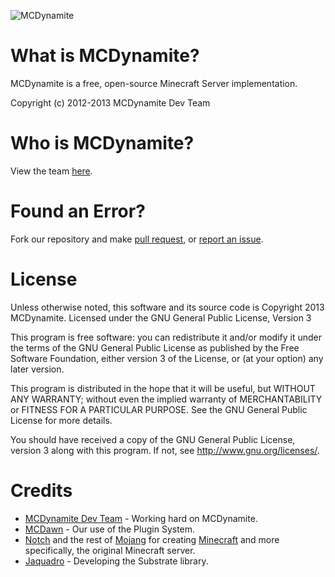 ![MCDynamite](http://i.imgur.com/k4mwc.png)

What is MCDynamite?
==========

MCDynamite is a free, open-source Minecraft Server implementation.

Copyright (c) 2012-2013 MCDynamite Dev Team

Who is MCDynamite?
=========

View the team [here](https://github.com/MCDynamite/MCDynamite/wiki/Team).

Found an Error?
==========

Fork our repository and make [pull request](https://github.com/MCDynamite/MCDynamite/pull/new/master), or [report an issue](https://github.com/MCDynamite/MCDynamite/issues).

License
==========

Unless otherwise noted, this software and its source code is Copyright 2013 MCDynamite. Licensed under the GNU General Public License, Version 3

This program is free software: you can redistribute it and/or modify it under the terms of the GNU General Public License as published by the Free Software Foundation, either version 3 of the License, or (at your option) any later version.

This program is distributed in the hope that it will be useful, but WITHOUT ANY WARRANTY; without even the implied warranty of MERCHANTABILITY or FITNESS FOR A PARTICULAR PURPOSE. See the GNU General Public License for more details.

You should have received a copy of the GNU General Public License, version 3 along with this program. If not, see http://www.gnu.org/licenses/.

Credits
==========

* [MCDynamite Dev Team](https://github.com/MCDynamite?tab=members) - Working hard on MCDynamite.
* [MCDawn](https://github.com/jonnyli1125) - Our use of the Plugin System.
* [Notch](http://mojang.com/notch/) and the rest of [Mojang](http://mojang.com/) for creating [Minecraft](http://minecraft.net/) and more specifically, the original Minecraft server.
* [Jaquadro](https://github.com/jaquadro) - Developing the Substrate library.
